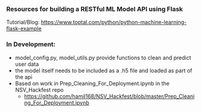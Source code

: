 ### Resources for building a RESTful ML Model API using Flask

Tutorial/Blog:
https://www.toptal.com/python/python-machine-learning-flask-example

### In Development:
- model_config.py, model_utils.py provide functions to clean and predict user data
- the model itself needs to be included as a .h5 file and loaded as part of the api
- Based on work in Prep_Cleaning_For_Deployment.ipynb in the NSV_Hackfest repo
  - https://github.com/hamil168/NSV_Hackfest/blob/master/Prep_Cleaning_For_Deployment.ipynb
